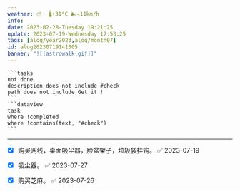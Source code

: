 ```yaml
---
weather: ⛅️  🌡️+31°C 🌬️↖11km/h
info: 
date: 2023-02-28-Tuesday 19:21:25
update: 2023-07-19-Wednesday 17:53:25
tags: [alog/year2023,alog/month07]
id: alog20230719141005
banner: "![[astrowalk.gif]]"
---
```

````ad-todo
```tasks
not done
description does not include #check
path does not include Get it !
```
```dataview
task
where !completed
where !contains(text, "#check")
```
````
---

- [x] 购买网线，桌面吸尘器，脸盆架子，垃圾袋挂钩。 ✅ 2023-07-19
- [x] 吸尘器。 ✅ 2023-07-27
- [x] 购买芝麻。 ✅ 2023-07-26
 
